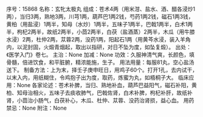 序号：15868
名称：玄牝太极丸
组成：苍术4两（用米泔、盐水、酒、醋各浸炒1两），当归3两，熟地3两，川芎1两，葫芦巴1两2钱，芍药1两2钱，磁石1两3钱，黄柏（用盐浸）1两半，知母（水炒）1两半，五味子1两半，巴戟1两半，白术1两半，枸杞2两半，故纸2两半，小茴2两半，白茯（盐酒蒸）2两半，木瓜（用牛膝水浸）2两，杜仲2两，苁蓉2两，没药1两，阳起石1两（用黄芩水浸，装入羊角内，以泥封固，火煅青烟起，取出以指研，对日不坠为度，如坠复煅）。
出处：《医学入门》卷七。
主治：None
加减：None
功效：久服神清气爽，长颜色，填骨髓，倍进饮食，和平脏腑，精浓能施，生子。
用法用量：每服81丸，空心盐汤送下。
制备方法：上为末，择壬子庚申旺日，用鸡子60个。打开1孔，去内试干，以末入内，用纸糊住，令鸡抱子出为度，取药，炼蜜为丸，如梧桐子大。
临床应用：None
各家论述：苍术补脾，当归、熟地补血，葫芦巴益阳气，磁石补阳，黄柏、知母治相火，五味子去痰收肺气，巴戟佐肾，白术补脾，枸杞补肝，故纸补肾，小茴治小肠气，白茯补心，木瓜、杜仲、苁蓉、没药治肾损，益心血。
用药禁忌：None
附注：None
